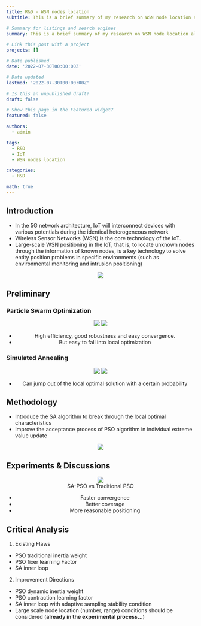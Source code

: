 ```yaml
---
title: R&D - WSN nodes location
subtitle: This is a brief summary of my research on WSN node location algorithms.

# Summary for listings and search engines
summary: This is a brief summary of my research on WSN node location algorithms.

# Link this post with a project
projects: []

# Date published
date: '2022-07-30T00:00:00Z'

# Date updated
lastmod: '2022-07-30T00:00:00Z'

# Is this an unpublished draft?
draft: false

# Show this page in the Featured widget?
featured: false

authors:
  - admin

tags: 
  - R&D
  - IoT
  - WSN nodes location

categories: 
  - R&D

math: true
---
```


## Introduction
- In the 5G network architecture, IoT will interconnect devices with various potentials during the identical heterogeneous network
- Wireless Sensor Networks (WSN) is the core technology of the IoT.
- Large-scale WSN positioning in the IoT, that is, to locate unknown nodes through the information of known nodes, is a key technology to solve entity position problems in specific environments (such as environmental monitoring and intrusion positioning)
<div align="center">
<img src = 'https://s3.bmp.ovh/imgs/2022/08/21/bcd351f97c3bde61.png' >
</div>

## Preliminary
### Particle Swarm Optimization

<div align="center">
<img src = 'https://s3.bmp.ovh/imgs/2022/08/21/d19978fa47cbcef5.gif' >
<img src = 'https://s3.bmp.ovh/imgs/2022/08/21/b91daec2dfc70f55.png' >

- High efficiency, good robustness and easy convergence.
- But easy to fall into local optimization
</div>

### Simulated Annealing

<div align="center">
<img src = 'https://s3.bmp.ovh/imgs/2022/08/21/808fdcc73d267404.gif' >
<img src = 'https://s3.bmp.ovh/imgs/2022/08/21/9f30bda77acec3c2.png' >

- Can jump out of the local optimal solution with a certain probability
</div>

## Methodology
- Introduce the SA algorithm to break through the local optimal characteristics
- Improve the acceptance process of PSO algorithm in individual extreme value update

<div align="center">
<img src = 'https://s3.bmp.ovh/imgs/2022/08/21/529bb1c584512295.png' >
</div>


## Experiments & Discussions

<div align="center">
<img src = 'https://s3.bmp.ovh/imgs/2022/08/21/d745d1d344c64e83.png' >
</div>

<div align="center">
SA-PSO vs Traditional PSO

- Faster convergence
- Better coverage
- More reasonable positioning
</div>

## Critical Analysis

1. Existing Flaws
- PSO traditional inertia weight
- PSO fixer learning Factor
- SA inner loop

2. Improvement Directions
- PSO dynamic inertia weight
- PSO contraction learning factor
- SA inner loop with adaptive sampling stability condition
- Large scale node location (number, range) conditions should be considered (**already in the experimental process...**)